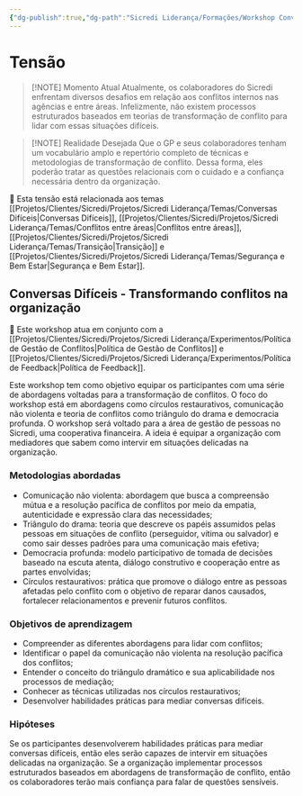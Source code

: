 ```yaml
---
{"dg-publish":true,"dg-path":"Sicredi Liderança/Formações/Workshop Conversas Difíceis.md","permalink":"/Sicredi Liderança/Formações/Workshop Conversas Difíceis/"}
---
```



# Tensão

> [!NOTE] Momento Atual
>  Atualmente, os colaboradores do Sicredi enfrentam diversos desafios em relação aos conflitos internos nas agências e entre áreas. Infelizmente, não existem processos estruturados baseados em teorias de transformação de conflito para lidar com essas situações difíceis.

> [!NOTE] Realidade Desejada
>  Que o GP e seus colaboradores tenham um vocabulário amplo e repertório completo de técnicas e metodologias de transformação de conflito. Dessa forma, eles poderão tratar as questões relacionais com o cuidado e a confiança necessária dentro da organização.

🔗 Esta tensão está relacionada aos temas [[Projetos/Clientes/Sicredi/Projetos/Sicredi Liderança/Temas/Conversas Difíceis\|Conversas Difíceis]], [[Projetos/Clientes/Sicredi/Projetos/Sicredi Liderança/Temas/Conflitos entre áreas\|Conflitos entre áreas]], [[Projetos/Clientes/Sicredi/Projetos/Sicredi Liderança/Temas/Transição\|Transição]] e [[Projetos/Clientes/Sicredi/Projetos/Sicredi Liderança/Temas/Segurança e Bem Estar\|Segurança e Bem Estar]].

## Conversas Difíceis - Transformando conflitos na organização

🔗 Este workshop atua em conjunto com a [[Projetos/Clientes/Sicredi/Projetos/Sicredi Liderança/Experimentos/Política de Gestão de Conflitos\|Política de Gestão de Conflitos]] e [[Projetos/Clientes/Sicredi/Projetos/Sicredi Liderança/Experimentos/Política de Feedback\|Política de Feedback]].

Este workshop tem como objetivo equipar os participantes com uma série de abordagens voltadas para a transformação de conflitos. O foco do workshop está em abordagens como círculos restaurativos, comunicação não violenta e teoria de conflitos como triângulo do drama e democracia profunda. O workshop será voltado para a área de gestão de pessoas no Sicredi, uma cooperativa financeira. A ideia é equipar a organização com mediadores que sabem como intervir em situações delicadas na organização.

### Metodologias abordadas

 - Comunicação não violenta: abordagem que busca a compreensão mútua e a resolução pacífica de conflitos por meio da empatia, autenticidade e expressão clara das necessidades;
- Triângulo do drama: teoria que descreve os papéis assumidos pelas pessoas em situações de conflito (perseguidor, vítima ou salvador) e como sair desses padrões para uma comunicação mais efetiva;
- Democracia profunda: modelo participativo de tomada de decisões baseado na escuta atenta, diálogo construtivo e cooperação entre as partes envolvidas;
- Círculos restaurativos: prática que promove o diálogo entre as pessoas afetadas pelo conflito com o objetivo de reparar danos causados, fortalecer relacionamentos e prevenir futuros conflitos.

### Objetivos de aprendizagem
- Compreender as diferentes abordagens para lidar com conflitos;
- Identificar o papel da comunicação não violenta na resolução pacífica dos conflitos;
- Entender o conceito do triângulo dramático e sua aplicabilidade nos processos de mediação;
- Conhecer as técnicas utilizadas nos círculos restaurativos;
- Desenvolver habilidades práticas para mediar conversas difíceis.

### Hipóteses
Se os participantes desenvolverem habilidades práticas para mediar conversas difíceis, então eles serão capazes de intervir em situações delicadas na organização.
Se a organização implementar processos estruturados baseados em abordagens de transformação de conflito, então os colaboradores terão mais confiança para falar de questões sensíveis.
